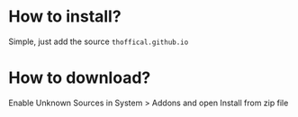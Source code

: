 # How to install?
Simple, just add the source `thoffical.github.io`
# How to download?
Enable Unknown Sources in System > Addons and open Install from zip file
